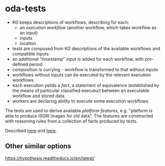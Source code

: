# oda-tests

* KG keeps descriptions of workflows, describing for each:
  * an _execution workflow_  (another workflow, which takes workflow as an input)
  * inputs
  * location  
* tests are composed from KG descriptions of the available workflows and compatible inputs
* an additional "timestamp" input is added for each workflow, with pre-defined period
* composition is currying - workflow is transformed to that without inputs
* workflows without inputs can be executed by the relevant execution workflows
* each execution yeilds a _fact_, a statement of equivalence (established by the means of particular classified executur) between an executable workflow and stored data.
* workers are declaring ability to execute some execution workflows.

The tests are used to derive available _platform features_, e.g. "platform is able to produce ISGRI images for old data".
The features are constructed with reasoning rules from a collection of facts produced by tests.


Described [here](https://doi.org/10.5281/zenodo.3560567) and [here](https://doi.org/10.5281/zenodo.3559528).


## Other similar options

https://hypothesis.readthedocs.io/en/latest/
